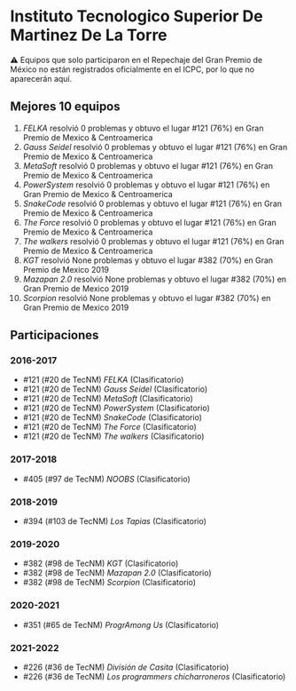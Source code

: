 # Instituto Tecnologico Superior De Martinez De La Torre

:warning: Equipos que solo participaron en el Repechaje del Gran Premio de México no están registrados oficialmente en el ICPC, por lo que no aparecerán aquí.

## Mejores 10 equipos

1. _FELKA_ resolvió 0 problemas y obtuvo el lugar #121 (76%) en Gran Premio de Mexico & Centroamerica
1. _Gauss Seidel_ resolvió 0 problemas y obtuvo el lugar #121 (76%) en Gran Premio de Mexico & Centroamerica
1. _MetaSoft_ resolvió 0 problemas y obtuvo el lugar #121 (76%) en Gran Premio de Mexico & Centroamerica
1. _PowerSystem_ resolvió 0 problemas y obtuvo el lugar #121 (76%) en Gran Premio de Mexico & Centroamerica
1. _SnakeCode_ resolvió 0 problemas y obtuvo el lugar #121 (76%) en Gran Premio de Mexico & Centroamerica
1. _The Force_ resolvió 0 problemas y obtuvo el lugar #121 (76%) en Gran Premio de Mexico & Centroamerica
1. _The walkers_ resolvió 0 problemas y obtuvo el lugar #121 (76%) en Gran Premio de Mexico & Centroamerica
1. _KGT_ resolvió None problemas y obtuvo el lugar #382 (70%) en Gran Premio de Mexico 2019
1. _Mazapan 2.0_ resolvió None problemas y obtuvo el lugar #382 (70%) en Gran Premio de Mexico 2019
1. _Scorpion_ resolvió None problemas y obtuvo el lugar #382 (70%) en Gran Premio de Mexico 2019

## Participaciones

### 2016-2017

- #121 (#20 de TecNM) _FELKA_ (Clasificatorio)
- #121 (#20 de TecNM) _Gauss Seidel_ (Clasificatorio)
- #121 (#20 de TecNM) _MetaSoft_ (Clasificatorio)
- #121 (#20 de TecNM) _PowerSystem_ (Clasificatorio)
- #121 (#20 de TecNM) _SnakeCode_ (Clasificatorio)
- #121 (#20 de TecNM) _The Force_ (Clasificatorio)
- #121 (#20 de TecNM) _The walkers_ (Clasificatorio)

### 2017-2018

- #405 (#97 de TecNM) _NOOBS_ (Clasificatorio)

### 2018-2019

- #394 (#103 de TecNM) _Los Tapias_ (Clasificatorio)

### 2019-2020

- #382 (#98 de TecNM) _KGT_ (Clasificatorio)
- #382 (#98 de TecNM) _Mazapan 2.0_ (Clasificatorio)
- #382 (#98 de TecNM) _Scorpion_ (Clasificatorio)

### 2020-2021

- #351 (#65 de TecNM) _ProgrAmong Us_ (Clasificatorio)

### 2021-2022

- #226 (#36 de TecNM) _División de Casita_ (Clasificatorio)
- #226 (#36 de TecNM) _Los programmers chicharroneros_ (Clasificatorio)



